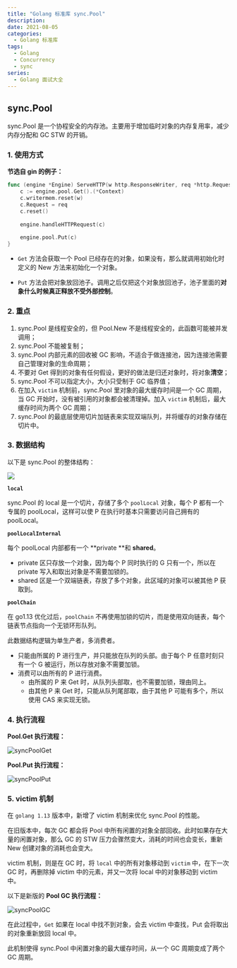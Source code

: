 ```yaml
---
title: "Golang 标准库 sync.Pool"
description: 
date: 2021-08-05
categories:
  - Golang 标准库
tags:
  - Golang
  - Concurrency
  - sync
series:	
  - Golang 面试大全
---
```


## sync.Pool

sync.Pool 是一个协程安全的内存池。主要用于增加临时对象的内存复用率，减少内存分配和 GC STW 的开销。

### 1. 使用方式

**节选自 gin 的例子：**

```go
func (engine *Engine) ServeHTTP(w http.ResponseWriter, req *http.Request) {
    c := engine.pool.Get().(*Context)
    c.writermem.reset(w)
    c.Request = req
    c.reset()
  
    engine.handleHTTPRequest(c)
  
    engine.pool.Put(c)
}
```

- `Get` 方法会获取一个 Pool 已经存在的对象，如果没有，那么就调用初始化时定义的 New 方法来初始化一个对象。

- `Put` 方法会把对象放回池子。调用之后仅把这个对象放回池子，池子里面的**对象什么时候真正释放不受外部控制**。

### 2. 重点

1. sync.Pool 是线程安全的，但 Pool.New 不是线程安全的，此函数可能被并发调用；
2. sync.Pool 不能被复制；
3. sync.Pool 内部元素的回收被 GC 影响，不适合于做连接池，因为连接池需要自己管理对象的生命周期；
4. 不要对 Get 得到的对象有任何假设，更好的做法是归还对象时，将对象**清空**；
5. sync.Pool 不可以指定⼤⼩，⼤⼩只受制于 GC 临界值；
6. 在加入 `victim` 机制前，sync.Pool 里对象的最⼤缓存时间是一个 GC 周期，当 GC 开始时，没有被引⽤的对象都会被清理掉。加入 `victim` 机制后，最大缓存时间为两个 GC 周期；
7. sync.Pool 的最底层使用切片加链表来实现双端队列，并将缓存的对象存储在切片中。

### 3. 数据结构

以下是 sync.Pool 的整体结构：

![](../../../assets/go/syncPool.webp)

**`local`**

sync.Pool 的 local 是一个切片，存储了多个 `poolLocal` 对象，每个 P 都有一个专属的 poolLocal，这样可以使 P 在执行时基本只需要访问自己拥有的 poolLocal。

**`poolLocalInternal`**

每个 poolLocal 内部都有一个 **private **和 **shared**。

- private 区只存放一个对象，因为每个 P 同时执行的 G 只有一个，所以在 private 写入和取出对象是不需要加锁的。
- shared 区是一个双端链表，存放了多个对象，此区域的对象可以被其他 P 获取到。

**`poolChain`**

在 go1.13 优化过后，`poolChain` 不再使用加锁的切片，而是使用双向链表，每个链表节点指向一个无锁环形队列。

此数据结构逻辑为单生产者，多消费者。

- 只能由所属的 P 进行生产，并只能放在队列的头部。由于每个 P 任意时刻只有一个 G 被运行，所以存放对象不需要加锁。
- 消费可以由所有的 P 进行消费。
  - 由所属的 P 来 Get 时，从队列头部取，也不需要加锁，理由同上。
  - 由其他 P 来 Get 时，只能从队列尾部取，由于其他 P 可能有多个，所以使用 CAS 来实现无锁。

### 4. 执行流程

**Pool.Get 执行流程：**

![syncPoolGet](../../../assets/go/syncPoolGet.webp)

**Pool.Put 执行流程：**

![syncPoolPut](../../../assets/go/syncPoolPut.webp)

### 5. victim 机制

在 `golang 1.13` 版本中，新增了 victim 机制来优化 sync.Pool 的性能。

在旧版本中，每次 GC 都会将 Pool 中所有闲置的对象全部回收。此时如果存在大量的闲置对象，那么 GC 的 STW 压力会骤然变大，消耗的时间也会变长，重新 New 创建对象的消耗也会变大。

victim 机制，则是在 GC 时，将 `local` 中的所有对象移动到 `victim` 中，在下一次 GC 时，再删除掉 victim 中的元素，并又一次将 local 中的对象移动到 victim 中。

以下是新版的 **Pool GC 执行流程：**

![syncPoolGC](../../../assets/go/syncPoolGC.webp)

在此过程中，`Get` 如果在 local 中找不到对象，会去 victim 中查找，Put 会将取出的对象重新放回 local 中。

此机制使得 sync.Pool 中闲置对象的最大缓存时间，从一个 GC 周期变成了两个 GC 周期。